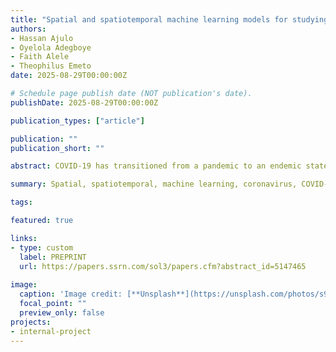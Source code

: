 ```yaml
---
title: "Spatial and spatiotemporal machine learning models for studying COVID-19 dynamics: A review of methodology and reporting practices (Revised version has been accepted for publication)"
authors:
- Hassan Ajulo
- Oyelola Adegboye
- Faith Alele
- Theophilus Emeto
date: 2025-08-29T00:00:00Z

# Schedule page publish date (NOT publication's date).
publishDate: 2025-08-29T00:00:00Z

publication_types: ["article"]

publication: ""
publication_short: ""

abstract: COVID-19 has transitioned from a pandemic to an endemic state, but the emergence of novel variants continues to pose significant public health challenges. This study aimed to systematically review the application of spatial and spatiotemporal machine learning (ML) models in understanding the dynamics of COVID-19 and the local-level drivers, including demographic, socioeconomic, environmental, epidemiological, healthcare, housing conditions, behavioural, and vaccination. A systematic search was conducted across Scopus, Web of Science, PubMed, Emcare (via Ovid), the WHO COVID-19 database, and grey literature, adhering to PRISMA guidelines. Data extraction followed the Critical Appraisal and Data Extraction for Systematic Reviews of Prediction Modelling Studies (CHARMS) checklist, and study quality was assessed using a validated scoring system. A total of 42 studies met the inclusion criteria. Our findings indicate that global-scale spatial and spatiotemporal ML models dominate the field. Standalone factors such as demographic, environmental, and socioeconomic variables are frequently used as local-level drivers. However, integrating these into composite indicatorsaggregating multiple standalone factors into a single score-is notably lacking. This review highlights critical gaps in the current use of spatial and spatiotemporal ML models to understand the spatial epidemiology of COVID-19. Addressing these gaps could significantly enhance the understanding of COVID-19 dynamics and inform the development of effective public health strategies to mitigate future threats.

summary: Spatial, spatiotemporal, machine learning, coronavirus, COVID-19, infectious disease, epidemiology, public health.

tags:

featured: true

links:
- type: custom
  label: PREPRINT
  url: https://papers.ssrn.com/sol3/papers.cfm?abstract_id=5147465
  
image:
  caption: 'Image credit: [**Unsplash**](https://unsplash.com/photos/s9CC2SKySJM)'
  focal_point: ""
  preview_only: false
projects:
- internal-project
---
```

